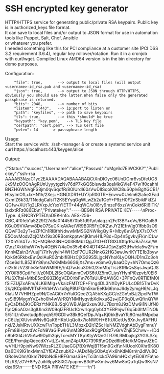 

<h1>SSH encrypted key generator</h1>    
 

HTTP/HTTPS service for generating public/private RSA keypairs. Public key is in authorized_keys file format.  
It can save to local files and/or output to JSON format for use in automation tools like Puppet, Salt, Chef, Ansible  
or whatever you prefer.    
I needed something like this for PCI compliance at a customer site (PCI DSS 3.2 requirement 3.6.4), regular key rollover/rotation. Run it in a cronjob  
with curl/wget.  Compiled Linux AMD64 version is in the bin directory for demo purposes.  

Configuration:  
	

        "file": true,  		--> output to local files (will output <username>-id_rsa.pub and <username>-id_rsa)  
        "json": true,  		--> output to JSON through HTTP/HTTPS, obviously you should use the latter.When false only the generated passphrase is returned.  
        "bits": 2048,		--> number of bits  
        "listen": ":443",	--> ip:port to listen on  
        "path": "keyfiles",	--> path to save keypairs  
        "tls": true,		--> this *should* be true  
        "keypath": "key.pem",	--> TLS Key file  
        "certpath": "cert.pem",	--> TLS Cert file  
        "pwlen": 14		--> passwphrase length  



Usage:  
	 Start the service with: ./ssh-manager & or create a systemd service unit  
	 curl  https://localhost:443/keygen/alice  

Output:   

{"Status":"succes","Username":"alice","Passwd":"oMgr6d7ElWCKK?","Publickey":"ssh-rsa AAAAB3NzaC1yc2EAAAADAQABAAABAQCtXnDlOyc06UnDGnr8vsDfeUG8Jk9MzOOQhAgRUnUyyytgzNv76dP7kGQ6blswds3qeMkGVleF47w1f0cahhlBNZHGWNVgFS8jm0qvSqdfR/8OlUrdI60sVwDIISqoKWCl8uS0pIvBgXGCB1/HtsyImOfL+lxHN1h/2Xej+HGNDtDR1+UY7pR00TR+Envvw0Uelm62Ia5eXFadCxmiZ6k33/TNodgCaIsIT2K5EYyqOgWLwZb2u1OeY+P9zH0F2nSbiklFkIZJQGfw+XUtTg2LRVxpJcYsxYIETT+44qWC/s0l8ry9mzeF6xz/VnCokt6Ri6ITK/IaxlxtRFz086Eb\n","Privatekey":"-----BEGIN RSA PRIVATE KEY-----\nProc-Type: 4,ENCRYPTED\nDEK-Info: AES-256-CBC,4f0feb1a5229f27d8a0f445670b51d9f\n\nlaqzn2Fc13BY+oVs/BFlGol59KGuO9VVAmv8DeO7SuCKIxAVAe/VR9B0R5FrjOKZ\nJY21EfnVjg01fbb0sO9QQwF3e2yT+sZFfCh1RIBfhNdwwMMSG2NWIkgQylR+Mby8\nGVpX7sO7kYE5OovModvZcjOMx19x30RBomkpptw4jKImvH1LP8d+Dp4n5gvkvjFk\nlCLwT2XnYiV4Tv+fQ+MQBe23NHQ03BlMbzQgJ7tO+GTGlXUGtqrRrJBaZskal/WG\nz1XkkthaW7w1y4OEiN7/4aOo35vE4KI4DT4S4JOjwZq63tHwlela5w2F/mKnnMZa\n3rVuujF/7ir1vyiyih4WH3cF7CUR2NnkG2HG3ewJwrlKYTE1b3bywKxkGt6RkbxE\nQoIAuR02mbifIBHzCjXG29S5LjgcNYhoI6LyOQHJD1mZc3ohfZce6sI1LB5Z8Y86\ns7sKMMx66G9jXs7ms+wSmvGybaaODy+hN7OmqQz6nl2k5IzVZShIv3eNdWMl9fE/\nQ7wJsu3DhG/3mMb/Tisz81RkQsSqsJwpQJSXYOiRf8CptIFoIj//z0NDL2IScOQA\nmOvDS6tUZ5mCLiysYHynPi0zpvb/0El6PIJ6XTtai+MtbE5ctD93ZI6gVED0lrbF\n76TsUlJPdAW6C+3PFnQv0RTiEfM0lfSiFZUjZxAFm/4LK6IMIg+VkaizFMTfCF+F\ng4DL3NXDyKPULcOB15TnrDvK2k/zKCp6MVhTsFHVbHW+tuBgPBUFQm5korEeKk66\noJ6dy2ymgH6/sLJq6IaUM7VHIHZpe9N/CeACi0r7nYulGQeeZCjA5bKXgGC/eZGn\nBJj2IpcPaTWvsSi89MygnYyZ+ho0h4wWrRQYNMHyqvtbXdlvxu62s+jGP3qOLwQf\nQYWEyCaDfaQKrOERzYtNK6BJSqK/WBJAjsr2xsw3UU7Bxrn8J9zDMw9i1NiJfN0h\nQ6oAOzs3glUIm3W09qIZFRUs1CrwrIqrg0ybCfYEBPnjwT6q5b3ItMTNOk5/51IL\n0wctudp8cyqh5/9GDIlw3Bk8QefDpJVq+Kj0bkBvaYRj8GmaRMpcbanC6UpjXlUv\nWNv8QaK6HKbUqQoltx7ioNW9H+81tUlCetUy8XnJvy6AFHUnkI/ZJsMRtvUXXcwF\nTbpbTH/L3MbzxD2lt1ZScHuNMZVdghAbDygFmnuYpFm88HpzvdVcFoN9VaGIPwkG\nM3Rf6sxRQgPD8z7vGrVZhjE5Chvw++lDdn8bRXI4zhV5Awl9Dplh2qiyTcecMYT8\nKtyWQnGTR79LRMbajkg3YGSJ/ZqCEE/PxmjkpQeccdXY+tLZ+hLonZ4pUUC739R8\nQDzd6IeBfc/kMQqwJZbCwVHLH9pjnNw97iWzsRLZ0UaeGGj7BXrWqjBTf5m9GxIf\nNlUooK0Xhr6K8ODa6DK9IG1nxMmnZYfEAZznubX2+JADdNiySObAqVix6hKdM8rn\n2dlVu8QGRoIwOhn/Gkm7NNbNdBHRFGmasSS+/Tci3nlck47A96mHQx1ytEi08YFa\no9fzRS/zGV+8PyZuihl6pyK8lXG7papmvB3dPwXmtwz6Mw8oQuTqQw3KsN7dza6S\n-----END RSA PRIVATE KEY-----\n"}  

